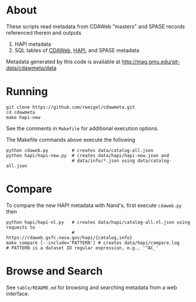 # About

These scripts read metadata from CDAWeb "masters" and SPASE records referenced therein and outputs

1. HAPI metadata
2. SQL tables of [CDAWeb](https://hapi-server.org/meta/cdaweb/), [HAPI](https://hapi-server.org/meta/hapi/), and SPASE metadata

Metadata generated by this code is available at http://mag.gmu.edu/git-data/cdawmeta/data

# Running

```
git clone https://github.com/rweigel/cdawmeta.git
cd cdawmeta
make hapi-new
```

See the comments in `Makefile` for additional execution options.

The Makefile commands above execute the following

```
python cdaweb.py         # creates data/catalog-all.json
python hapi/hapi-new.py  # creates data/hapi/hapi-new.json and
                         # data/info/*.json using data/catalog-all.json
```

# Compare

To compare the new HAPI metadata with Nand's, first execute `cdaweb.py` then

```
python hapi/hapi-nl.py   # creates data/hapi/catalog-all.nl.json using requests to
                         # https://cdaweb.gsfc.nasa.gov/hapi/{catalog,info}
make compare [--include='PATTERN'] # creates data/hapi/compare.log
# PATTERN is a dataset ID regular expression, e.g., '^AC_'
```

# Browse and Search

See `table/README.md` for browsing and searching metadata from a web interface.
